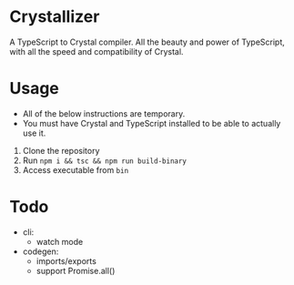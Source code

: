 # Crystallizer
A TypeScript to Crystal compiler. All the beauty and power of TypeScript, with all the speed and compatibility of Crystal.

# Usage
* All of the below instructions are temporary.
* You must have Crystal and TypeScript installed to be able to actually use it.

1. Clone the repository
2. Run `npm i && tsc && npm run build-binary`
3. Access executable from `bin`

# Todo

- cli:
  - watch mode
- codegen:
  - imports/exports
  - support Promise.all()